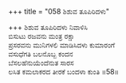 +++
title = "058 ಶಿಶುವ ತೂಪಿರಿದಳು"

+++
ಶಿಶುವ ತೂಪಿರಿದಳು ನಿವಾಳಿಸಿ  
ಬಿಸುಟು ರಜವನು ಮಂತ್ರ ರಕ್ಷಾ  
ಪ್ರಸರವನು ಮುನಿಗಳಲಿ ಮಾಡಿಸಿದಳು ಕುಮಾರಂಗೆ   
ವಸುಧೆಗತಿ ಬಲನೊಬ್ಬ ಕಂದನ  
ಬೆಸಲಹೆನುಯೆಂದೆನುತ ಸಾರಸ  
ಲಸಿತ ಕಮಲಾಕರದ ತೀರಕೆ ಬಂದಳಾ ಕುಂತಿ     ॥58॥